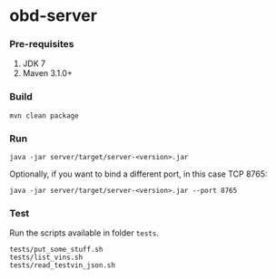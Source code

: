 obd-server
==========

### Pre-requisites ###

1. JDK 7
2. Maven 3.1.0+

### Build ###

```
mvn clean package
```

### Run ###

```
java -jar server/target/server-<version>.jar
```

Optionally, if you want to bind a different port, in this case TCP 8765:

```
java -jar server/target/server-<version>.jar --port 8765
```

### Test ###

Run the scripts available in folder ```tests```.

```
tests/put_some_stuff.sh
tests/list_vins.sh
tests/read_testvin_json.sh
```
